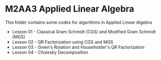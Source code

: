 # M2AA3 Applied Linear Algebra
This folder contains some codes for algorithms in Applied Linear Algebra

- Lesson 01 - Classical Gram Schmidt (CGS) and Modified Gram Schmidt (MGS)
- Lesson 02 - QR Factorization using CGS and MGS
- Lesson 03 - Given's Rotation and Householder's QR Factorization
- Lesson 04 - Cholesky Decomposition
